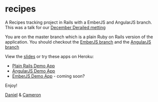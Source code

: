 recipes
=======

A Recipes tracking project in Rails with a EmberJS and AngularJS branch. This was a talk for our [December Derailed metting](http://www.meetup.com/DeRailed/events/153651712/)

You are on the master branch which is a plain Ruby on Rails version of the application. You should checkout the [EmberJS branch](https://github.com/danielwanja/recipes/tree/ember-take-two) and the [AngularJS branch](https://github.com/danielwanja/recipes/tree/angularjs)

View the [slides](https://speakerdeck.com/danielwanja/angularjs-and-ember-dot-js-side-by-side) or try these apps on Heroku:

* [Plain Rails Demo App](http://derailed-recipes-base.herokuapp.com)
* [AngularJS Demo App](http://derailed-recipes-angularjs.herokuapp.com)
* [EmberJS Demo App](http://derailed-recipes-emberjs.herokuapp.com) - coming soon?

Enjoy!

[Daniel](http://twitter.com/danielwanja) & [Cameron](http://twitter.com/theaboutbox)